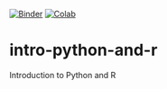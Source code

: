 [![Binder](https://mybinder.org/badge_logo.svg)](https://mybinder.org/v2/gh/leidenuniv-lacdr-abs/intro-python-and-r.git/master)
[![Colab](https://colab.research.google.com/assets/colab-badge.svg)](https://colab.research.google.com/github/leidenuniv-lacdr-abs/intro-python-and-r.git/master)

# intro-python-and-r

Introduction to Python and R
